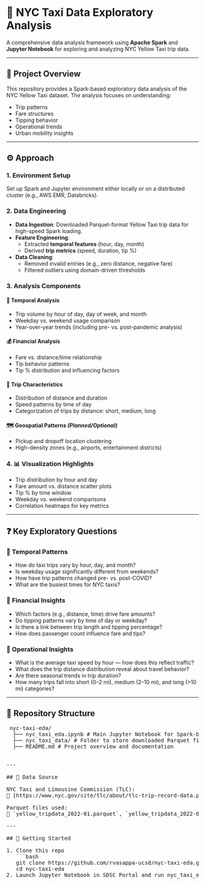 # 🚖 NYC Taxi Data Exploratory Analysis

A comprehensive data analysis framework using **Apache Spark** and **Jupyter Notebook** for exploring and analyzing NYC Yellow Taxi trip data.

---

## 📌 Project Overview

This repository provides a Spark-based exploratory data analysis of the NYC Yellow Taxi dataset. The analysis focuses on understanding:

- Trip patterns
- Fare structures
- Tipping behavior
- Operational trends
- Urban mobility insights

---

## ⚙️ Approach

### 1. Environment Setup

Set up Spark and Jupyter environment either locally or on a distributed cluster (e.g., AWS EMR, Databricks).

### 2. Data Engineering

- **Data Ingestion**: Downloaded Parquet-format Yellow Taxi trip data for high-speed Spark loading.
- **Feature Engineering**:
  - Extracted **temporal features** (hour, day, month)
  - Derived **trip metrics** (speed, duration, tip %)
- **Data Cleaning**:
  - Removed invalid entries (e.g., zero distance, negative fare)
  - Filtered outliers using domain-driven thresholds

### 3. Analysis Components

#### 📅 Temporal Analysis
- Trip volume by hour of day, day of week, and month
- Weekday vs. weekend usage comparison
- Year-over-year trends (including pre- vs. post-pandemic analysis)

#### 💰 Financial Analysis
- Fare vs. distance/time relationship
- Tip behavior patterns
- Tip % distribution and influencing factors

#### 🚕 Trip Characteristics
- Distribution of distance and duration
- Speed patterns by time of day
- Categorization of trips by distance: short, medium, long

#### 🗺️ Geospatial Patterns *(Planned/Optional)*
- Pickup and dropoff location clustering
- High-density zones (e.g., airports, entertainment districts)

### 4. 📊 Visualization Highlights

- Trip distribution by hour and day
- Fare amount vs. distance scatter plots
- Tip % by time window
- Weekday vs. weekend comparisons
- Correlation heatmaps for key metrics

---

## ❓ Key Exploratory Questions

### 📅 Temporal Patterns
- How do taxi trips vary by hour, day, and month?
- Is weekday usage significantly different from weekends?
- How have trip patterns changed pre- vs. post-COVID?
- What are the busiest times for NYC taxis?

### 💸 Financial Insights
- Which factors (e.g., distance, time) drive fare amounts?
- Do tipping patterns vary by time of day or weekday?
- Is there a link between trip length and tipping percentage?
- How does passenger count influence fare and tips?

### 🧭 Operational Insights
- What is the average taxi speed by hour — how does this reflect traffic?
- What does the trip distance distribution reveal about travel behavior?
- Are there seasonal trends in trip duration?
- How many trips fall into short (0–2 mi), medium (2–10 mi), and long (>10 mi) categories?

---

## 📂 Repository Structure

<pre> nyc-taxi-eda/ 
  ├── nyc_taxi_eda.ipynb # Main Jupyter Notebook for Spark-based EDA 
  ├── nyc_taxi_data/ # Folder to store downloaded Parquet files 
  ├── README.md # Project overview and documentation 
  

---

## 📎 Data Source

NYC Taxi and Limousine Commission (TLC):  
🔗 [https://www.nyc.gov/site/tlc/about/tlc-trip-record-data.page](https://www.nyc.gov/site/tlc/about/tlc-trip-record-data.page)

Parquet files used:  
🔗 `yellow_tripdata_2022-01.parquet`, `yellow_tripdata_2022-02.parquet`, `yellow_tripdata_2022-03.parquet`

---

## 🚀 Getting Started

1. Clone this repo  
   ```bash
   git clone https://github.com/rvasappa-ucsd/nyc-taxi-eda.git
   cd nyc-taxi-eda
2. Launch Jupyter Notebook in SDSC Portal and run nyc_taxi_eda.ipynb


